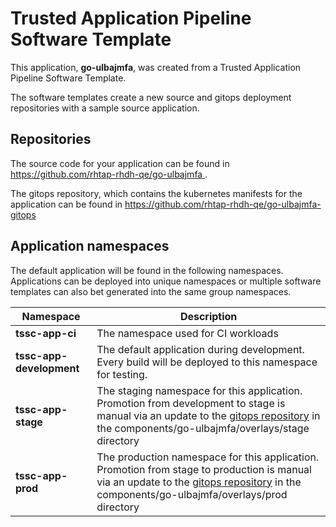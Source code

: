 # Trusted Application Pipeline Software Template

This application, **go-ulbajmfa**, was created from a Trusted Application Pipeline Software Template.

The software templates create a new source and gitops deployment repositories with a sample source application. 

## Repositories

The source code for your application can be found in [https://github.com/rhtap-rhdh-qe/go-ulbajmfa ](https://github.com/rhtap-rhdh-qe/go-ulbajmfa ).
 
The gitops repository, which contains the kubernetes manifests for the application can be found in 
[https://github.com/rhtap-rhdh-qe/go-ulbajmfa-gitops ](https://github.com/rhtap-rhdh-qe/go-ulbajmfa-gitops ) 

## Application namespaces 

The default application will be found in the following namespaces. Applications can be deployed into unique namespaces or multiple software templates can also bet generated into the same group namespaces.  

|  Namespace   |  Description   |  
| -------- | -------- |
| **tssc-app-ci** | The namespace used for CI workloads |
| **tssc-app-development** | The default application during development. Every build will be deployed to this namespace for testing. |
| **tssc-app-stage** | The staging namespace for this application. Promotion from development to stage is manual via an update to the [gitops repository](https://github.com/rhtap-rhdh-qe/go-ulbajmfa-gitops ) in the components/go-ulbajmfa/overlays/stage directory |
| **tssc-app-prod** | The production namespace for this application. Promotion from stage to production is manual via an update to the [gitops repository](https://github.com/rhtap-rhdh-qe/go-ulbajmfa-gitops ) in the components/go-ulbajmfa/overlays/prod directory |